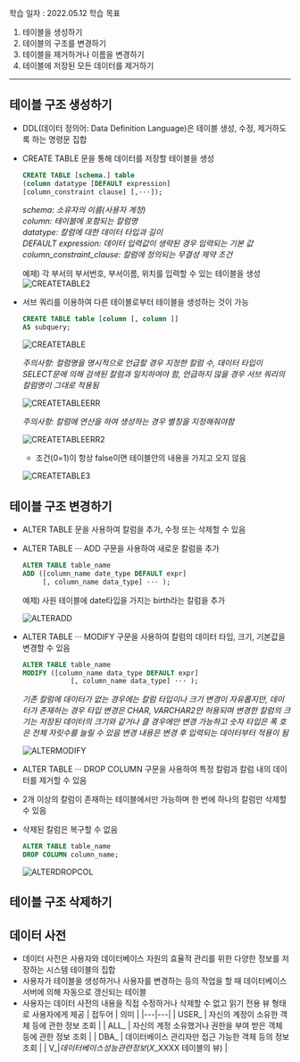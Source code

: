 학습 일자 : 2022.05.12
학습 목표

1. 테이블을 생성하기
2. 테이블의 구조를 변경하기
3. 테이블을 제거하거나 이름을 변경하기
4. 테이블에 저장된 모든 데이터를 제거하기

---

## 테이블 구조 생성하기

- DDL(데이터 정의어: Data Definition Language)은 테이블 생성, 수정, 제거하도록 하는 명령문 집합
- CREATE TABLE 문을 통해 데이터를 저장할 테이블을 생성

  ```sql
  CREATE TABLE [schema.] table
  (column datatype [DEFAULT expression]
  [column_constraint clause] [,···]);
  ```

  _schema: 소유자의 이름(사용자 계정)_  
  _column: 테이블에 포함되는 칼럼명_  
  _datatype: 칼럼에 대한 데이터 타입과 길이_  
  _DEFAULT expression: 데이터 입력값이 생략된 경우 입력되는 기본 값_  
  _column_constraint_clause: 칼럼에 정의되는 무결성 제약 조건_

  예제) 각 부서의 부서번호, 부서이름, 위치를 입력할 수 있는 테이블을 생성
  ![CREATETABLE2](./imgs/CREATETABLE2.PNG)

- 서브 쿼리를 이용하여 다른 테이블로부터 테이블을 생성하는 것이 가능

  ```sql
  CREATE TABLE table [column [, column ]]
  AS subquery;
  ```

  ![CREATETABLE](./imgs/CREATETABLE.PNG)

  _주의사항: 컬럼명을 명시적으로 언급할 경우 지정한 칼럼 수, 데이터 타입이 SELECT문에 의해 검색된 칼럼과 일치하여야 함, 언급하지 않을 경우 서브 쿼리의 칼럼명이 그대로 적용됨_

  ![CREATETABLEERR](./imgs/CREATETABLEERR.PNG)

  _주의사항: 칼럼에 연산을 하여 생성하는 경우 별칭을 지정해줘야함_

  ![CREATETABLEERR2](./imgs/CREATETABLEERR2.PNG)

  - 조건(0=1)이 항상 false이면 테이블안의 내용을 가지고 오지 않음

  ![CREATETABLE3](./imgs/CREATETABLE3.PNG)

## 테이블 구조 변경하기

- ALTER TABLE 문을 사용하여 칼럼을 추가, 수정 또는 삭제할 수 있음
- ALTER TABLE ··· ADD 구문을 사용하여 새로운 칼럼을 추가

  ```sql
  ALTER TABLE table_name
  ADD ([column_name date_type DEFAULT expr]
       [, column_name data_type] ··· );
  ```

  예제) 사원 테이블에 date타입을 가지는 birth라는 칼럼을 추가

  ![ALTERADD](./imgs/ALTERADD.PNG)

- ALTER TABLE ··· MODIFY 구문을 사용하여 칼럼의 데이터 타입, 크기, 기본값을 변경할 수 있음

  ```sql
  ALTER TABLE table_name
  MODIFY ([column_name data_type DEFAULT expr]
              [, column_name data_type] ··· );
  ```

  _기존 칼럼에 데이터가 없는 경우에는 칼럼 타입이나 크기 변경이 자유롭지만, 데이터가 존재하는 경우 타입 변경은 CHAR, VARCHAR2만 허용되며 변경한 칼럼의 크기는 저장된 데이터의 크기와 같거나 클 경우에만 변경 가능하고 숫자 타입은 폭 호은 전체 자릿수를 늘릴 수 있음_
  _변경 내용은 변경 후 입력되는 데이터부터 적용이 됨_

  ![ALTERMODIFY](./imgs/ALTERMODIFY.PNG)

- ALTER TABLE ··· DROP COLUMN 구문을 사용하여 특정 칼럼과 칼럼 내의 데이터를 제거할 수 있음
- 2개 이상의 칼럼이 존재하는 테이블에서만 가능하며 한 번에 하나의 칼럼만 삭제할 수 있음
- 삭제된 칼럼은 복구할 수 없음

  ```sql
  ALTER TABLE table_name
  DROP COLUMN column_name;
  ```

  ![ALTERDROPCOL](./imgs/ALTERDROPCOL.PNG)

## 테이블 구조 삭제하기

## 데이터 사전

- 데이터 사전은 사용자와 데이터베이스 자원의 효율적 관리를 위한 다양한 정보를 저장하는 시스템 테이블의 집합
- 사용자가 테이블을 생성하거나 사용자를 변경하는 등의 작업을 할 때 데이터베이스 서버에 의해 자동으로 갱신되는 테이블
- 사용자는 데이터 사전의 내용을 직접 수정하거나 삭제할 수 없고 읽기 전용 뷰 형태로 사용자에게 제공
  | 접두어 | 의미 |
  |---|---|
  | USER\_ | 자신의 계정이 소유한 객체 등에 관한 정보 조회 |
  | ALL\_ | 자신의 계정 소유했거나 권한을 부여 받은 객체 등에 관한 정보 조회 |
  | DBA\_ | 데이터베이스 관리자만 접근 가능한 객체 등의 정보 조회 |
  | V$\_ | 데이터베이스 성능 관련 정보(X$\_XXXX 테이블의 뷰) |
